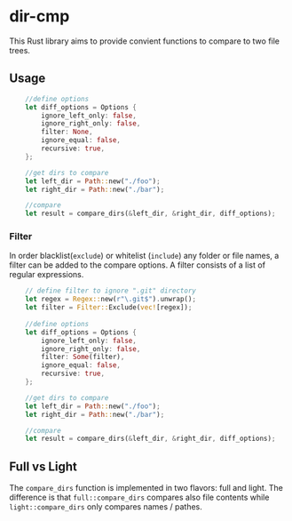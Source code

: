 # dir-cmp
This Rust library aims to provide convient functions to compare to two file trees.

## Usage
```rust
    //define options
    let diff_options = Options {
        ignore_left_only: false,
        ignore_right_only: false,
        filter: None,
        ignore_equal: false,
        recursive: true,
    };

    //get dirs to compare
    let left_dir = Path::new("./foo");
    let right_dir = Path::new("./bar");

    //compare
    let result = compare_dirs(&left_dir, &right_dir, diff_options);
```

### Filter
In order blacklist(`exclude`) or whitelist (`include`) any folder or file names, a filter can be added to the compare options.
A filter consists of a list of regular expressions.

```rust
    // define filter to ignore ".git" directory
    let regex = Regex::new(r"\.git$").unwrap();
    let filter = Filter::Exclude(vec![regex]);
    
    //define options
    let diff_options = Options {
        ignore_left_only: false,
        ignore_right_only: false,
        filter: Some(filter),
        ignore_equal: false,
        recursive: true,
    };

    //get dirs to compare
    let left_dir = Path::new("./foo");
    let right_dir = Path::new("./bar");

    //compare
    let result = compare_dirs(&left_dir, &right_dir, diff_options);
```

## Full vs Light
The `compare_dirs` function is implemented in two flavors: full and light.
The difference is that `full::compare_dirs` compares also file contents while `light::compare_dirs` only compares names / pathes.
